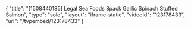 {
    "title": "[1508440185] Legal Sea Foods 8pack Garlic Spinach Stuffed Salmon",
    "type": "solo",
    "layout": "iframe-static",
    "videoId": "123178433",
    "url": "\/tvpembed\/123178433"
}
